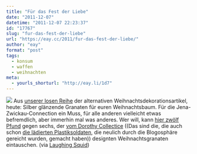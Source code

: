 ```yaml
---
title: "Für das Fest der Liebe"
date: "2011-12-07"
datetime: "2011-12-07 22:23:37"
id: "17767"
slug: "fur-das-fest-der-liebe"
url: "https://eay.cc/2011/fur-das-fest-der-liebe/"
author: "eay"
format: "post"
tags:
  - konsum
  - waffen
  - weihnachten
meta:
  - yourls_shorturl: "http://eay.li/1d7"
---
```


![](https://eay.cc/uploads/2011/xmasgrenades.jpg) Aus [unserer losen Reihe](//eay.cc/2011/krippe-fur-puristen/) der alternativen Weihnachtsdekorationsartikel, heute: Silber glänzende Granaten für euren Weihnachtsbaum. Für die Jena-Zwickau-Connection ein Muss, für alle anderen vielleicht etwas befremdlich, aber immerhin mal was anderes. Wer will, kann [hier zwölf Pfund](http://www.suck.uk.com/products/grenadedecoration) gegen sechs, der [vom Dorothy Collectice](http://www.wearedorothy.com/) ((Das sind die, die auch schon [die lädierten Plastiksoldaten](http://www.wearedorothy.com/art/casualties-of-war/), die neulich durch die Blogosphäre gereicht wurden, gemacht haben)) designten Weihnachtsgranaten eintauschen. (via [Laughing Squid](http://laughingsquid.com/xmas-declarations-grenade-shaped-christmas-tree-ornaments/))
